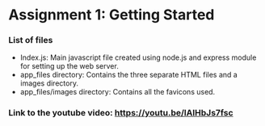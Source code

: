 # Assignment 1: Getting Started

### List of files

* Index.js: Main javascript file created using node.js and express module for setting up the web server.
* app_files directory: Contains the three separate HTML files and a images directory.
* app_files/images directory: Contains all the favicons used.

### Link to the youtube video: https://youtu.be/lAIHbJs7fsc
